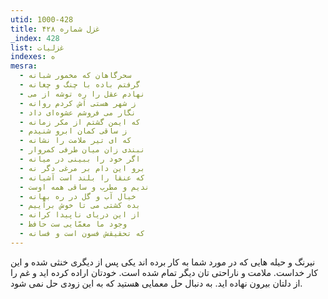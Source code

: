 ```yaml
---
utid: 1000-428
title: غزل شماره ۴۲۸
_index: 428
list: غزلیات
indexes: ه
mesra:
  - سحرگاهان که مخمور شبانه
  - گرفتم باده با چنگ و چغانه
  - نهادم عقل را ره توشه از می
  - ز شهر هستی اَش کردم روانه
  - نگار می فروشم عشوه‌ای داد
  - که ایمن گشتم از مکر زمانه
  - ز ساقی کمان ابرو شنیدم
  - که ای تیر ملامت را نشانه
  - نبندی زان میان طرفی کمروار
  - اگر خود را ببینی در میانه
  - برو این دام بر مرغی دگر نه
  - که عنقا را بلند است آشیانه
  - ندیم و مطرب و ساقی همه اوست
  - خیال آب و گل در ره بهانه
  - بده کشتی می تا خوش برآییم
  - از این دریای ناپیدا کرانه
  - وجود ما معمّایی ست حافظ
  - که تحقیقش فسون است و فسانه
---
```

نیرنگ و حیله هایی که در مورد شما به کار برده اند یکی پس از دیگری خنثی شده و این کار خداست. ملامت و ناراحتی تان دیگر تمام شده است. خودتان اراده کرده اید و غم را از دلتان بیرون نهاده اید. به دنبال حل معمایی هستید که به این زودی حل نمی شود.
